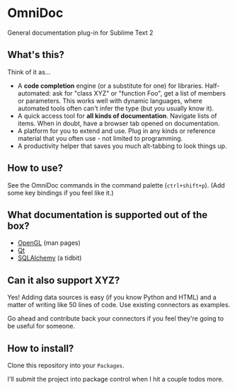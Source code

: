 # OmniDoc

General documentation plug-in for Sublime Text 2

## What's this?

Think of it as...

- A **code completion** engine (or a substitute for one) for libraries. Half-automated: ask for "class XYZ" or "function Foo", get a list of members or parameters. This works well with dynamic languages, where automated tools often can't infer the type (but you usually know it).
- A quick access tool for **all kinds of documentation**. Navigate lists of items. When in doubt, have a browser tab opened on documentation.
- A platform for you to extend and use. Plug in any kinds or reference material that you often use - not limited to programming.
- A productivity helper that saves you much alt-tabbing to look things up.

## How to use?

See the OmniDoc commands in the command palette (`ctrl+shift+p`). (Add some key bindings if you feel like it.)

## What documentation is supported out of the box?

- [OpenGL](http://www.opengl.org/sdk/docs/man/xhtml/) (man pages)
- [Qt](http://qt-project.org/doc/qt-4.8/)
- [SQLAlchemy](http://docs.sqlalchemy.org/en/rel_0_8/) (a tidbit)

## Can it also support XYZ?

Yes! Adding data sources is easy (if you know Python and HTML) and a matter of writing like 50 lines of code. Use existing connectors as examples.

Go ahead and contribute back your connectors if you feel they're going to be useful for someone.

## How to install?

Clone this repository into your `Packages`.

I'll submit the project into package control when I hit a couple todos more.